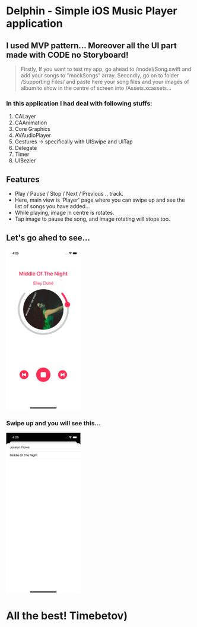 # Delphin - Simple iOS Music Player application

## I used MVP pattern... Moreover all the UI part made with CODE no Storyboard!
> Firstly, If you want to test my app, go ahead to /model/Song.swift and add your songs to "mockSongs" array.
> Secondly, go on to folder /Supporting Files/ and paste here your song files and your images of album to show in the centre of screen into /Assets.xcassets...

### In this application I had deal with following stuffs:
1. CALayer
2. CAAnimation
3. Core Graphics
4. AVAudioPlayer
5. Gestures -> specifically with UISwipe and UITap
6. Delegate
7. Timer
8. UIBezier

## Features
* Play / Pause / Stop / Next / Previous .. track.
* Here, main view is 'Player' page where you can swipe up and see the list of songs you have added...
* While playing, image in centre is rotates.
* Tap image to pause the song, and image rotating will stops too.


## Let's go ahed to see...
<img src="/assets/Player.png" alt="PlayerPage" width="200"/>

### Swipe up and you will see this...
<img src="/assets/List.png" alt="ListPage" width="200"/>

# All the best! Timebetov)
